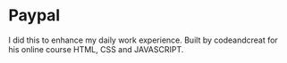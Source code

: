 # Paypal
I did this to enhance my daily work experience. Built by codeandcreat for his online course HTML, CSS and JAVASCRIPT. 
